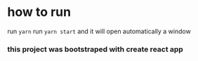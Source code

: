 # how to run

run `yarn`
run `yarn start` and it will open automatically a window


### this project was bootstraped with create react app